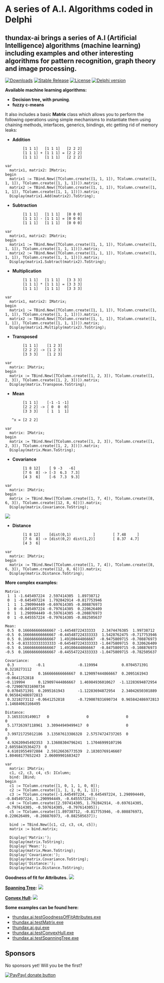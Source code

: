 A series of A.I. Algorithms coded in Delphi
==============
**thundax-ai** brings a series of **A.I** (Artificial Intelligence) algorithms (**machine learning**) including examples and other interesting algorithms for **pattern recognition**, **graph theory** and **image processing**.
--------------
[![Downloads](https://img.shields.io/badge/downloads-0-blue.svg)]() [![Stable Release](https://img.shields.io/badge/version-1.0-blue.svg)]() [![License](https://img.shields.io/badge/license-GPL-blue.svg)]() [![Delphi version](https://img.shields.io/badge/delphi-xe6-red.svg)]()

**Available machine learning algorithms:**
  - **Decision tree, with pruning**. 
  - **fuzzy c-means**  

It also includes a basic **Matrix** class which allows you to perform the following operations using simple mechanisms to instantiate them using chaining methods, interfaces, generics, bindings, etc getting rid of memory leaks:
  - **Addition**
```delphi
        [1 1 1]   [1 1 1]   [2 2 2]
        [1 1 1] + [1 1 1] = [2 2 2]
        [1 1 1]   [1 1 1]   [2 2 2]
```
```delphi
var
  matrix1, matrix2: IMatrix;
begin
  matrix1 := TBind.New([TColumn.create([1, 1, 1]), TColumn.create([1, 1, 1]), TColumn.create([1, 1, 1])]).matrix;
  matrix2 := TBind.New([TColumn.create([1, 1, 1]), TColumn.create([1, 1, 1]), TColumn.create([1, 1, 1])]).matrix;
  Display(matrix1.Add(matrix2).ToString);
```
  - **Subtraction**
```delphi
        [1 1 1]   [1 1 1]   [0 0 0]
        [1 1 1] - [1 1 1] = [0 0 0]
        [1 1 1]   [1 1 1]   [0 0 0]
```
```delphi
var
  matrix1, matrix2: IMatrix;
begin
  matrix1 := TBind.New([TColumn.create([1, 1, 1]), TColumn.create([1, 1, 1]), TColumn.create([1, 1, 1])]).matrix;
  matrix2 := TBind.New([TColumn.create([1, 1, 1]), TColumn.create([1, 1, 1]), TColumn.create([1, 1, 1])]).matrix;
  Display(matrix1.Subtract(matrix2).ToString);
```
  - **Multiplication**
```delphi
        [1 1 1]   [1 1 1]   [3 3 3]
        [1 1 1] * [1 1 1] = [3 3 3]
        [1 1 1]   [1 1 1]   [3 3 3]
```
```delphi
var
  matrix1, matrix2: IMatrix;
begin
  matrix1 := TBind.New([TColumn.create([1, 1, 1]), TColumn.create([1, 1, 1]), TColumn.create([1, 1, 1])]).matrix;
  matrix2 := TBind.New([TColumn.create([1, 1, 1]), TColumn.create([1, 1, 1]), TColumn.create([1, 1, 1])]).matrix;
  Display(matrix1.Multiply(matrix2).ToString);
```
  - **Transposed**
```delphi
        [1 1 1]    [1 2 3]
        [2 2 2] -> [1 2 3]
        [3 3 3]    [1 2 3]
```
```delphi
var
  matrix: IMatrix;
begin
  matrix := TBind.New([TColumn.create([1, 2, 3]), TColumn.create([1, 2, 3]), TColumn.create([1, 2, 3])]).matrix;
  Display(matrix.Transpose.ToString);
```
  - **Mean**
```delphi
        [1 1 1]    [-1 -1 -1]
        [2 2 2] -> [ 0  0  0]
        [3 3 3]    [ 1  1  1]

   ^x = [2 2 2]
```
```delphi
var
  matrix: IMatrix;
begin
  matrix := TBind.New([TColumn.create([1, 2, 3]), TColumn.create([1, 2, 3]), TColumn.create([1, 2, 3])]).matrix;
  Display(matrix.Mean.ToString);
```
  - **Covariance**
```delphi
        [1 8 12]    [ 9 -3   -6]
        [7 6  8] -> [-3  6.3  7.3]
        [4 3  6]    [-6  7.3  9.3]
```
```delphi
var
  matrix: IMatrix;
begin
  matrix := TBind.New([TColumn.create([1, 7, 4]), TColumn.create([8, 6, 3]), TColumn.create([12, 8, 6])]).matrix;
  Display(matrix.Covariance.ToString);
```
  ![](https://thundax-ai.googlecode.com/files/Covariance.png)
  - **Distance**
```delphi
        [1 8 12]    [dist(0,1)          ]        [ 7.48     ]
        [7 6  8] -> [dist(0,2) dist(1,2)]        [ 8.37  4.7]
        [4 3  6]    
```
```delphi
var
  matrix: IMatrix;
begin
  matrix := TBind.New([TColumn.create([1, 7, 4]), TColumn.create([8, 6, 3]), TColumn.create([12, 8, 6])]).matrix;
  Display(matrix.Distance.ToString);
```

**More complex examples:**
```delphi
Matrix:
 1  1 -1.645497224  2.597414305  1.89738712  
 0  1 -0.645497224  1.792842914 -0.817753946 
 1  1  1.290994449 -0.697614305 -0.808876973 
 1  0 -0.845497224 -0.797614305  0.220626409 
 0  1  1.290994449 -0.597614305 -0.208876973 
 0  1 -0.645557224 -0.797614305 -0.882505637 

Mean:
 0.5  0.166666666666667 -1.44548722433333   2.3474476385  1.99738712  
-0.5  0.166666666666667 -0.445487224333333  1.5428762475 -0.717753946 
 0.5  0.166666666666667  1.49100444866667  -0.9475809715 -0.708876973 
 0.5 -0.833333333333333 -0.645487224333333 -1.0475809715  0.320626409 
-0.5  0.166666666666667  1.49100444866667  -0.8475809715 -0.108876973 
-0.5  0.166666666666667 -0.445547224333333 -1.0475809715 -0.782505637 

Covariance:
 0.3          -0.1               -0.119994           0.0704571391       0.3218273112      
-0.1           0.166666666666667  0.129097444866667  0.2095161943      -0.0641252818      
-0.119994      0.129097444866667  1.46984936010627  -1.12283694872954  -0.729007831690734 
 0.0704571391  0.2095161943      -1.12283694872954   2.34042650301889   0.965842486972813 
 0.3218273112 -0.0641252818      -0.729007831690734  0.965842486972813  1.14684063166495  

Distance:
 3.1653319149017   0                 0                 0                 0                
 5.17726397118961  3.30944949499417  0                 0                 0                
 3.99721725012186  3.13507613386328  2.57574724737265  0                 0                
 4.92620945492353  3.13608304796241  1.17046999107196  2.60558435364273  0                
 4.61019554972884  2.59126636773539  2.18303769146607  1.80468177652243  2.06009901683427 

```
```delphi
var
  matrix: IMatrix;
  c1, c2, c3, c4, c5: IColumn;
  bind: IBind;
begin
  c1 := TColumn.create([1, 0, 1, 1, 0, 0]);
  c2 := TColumn.create([1, 1, 1, 0, 1, 1]);
  c3 := TColumn.create([-1.645497224, -0.645497224, 1.290994449, -0.845497224, 1.290994449, -0.645557224]);
  c4 := TColumn.create([2.597414305, 1.792842914, -0.697614305, -0.797614305, -0.597614305, -0.797614305]);
  c5 := TColumn.create([1.89738712, -0.817753946, -0.808876973, 0.220626409, -0.208876973, -0.882505637]);

  bind := TBind.New([c1, c2, c3, c4, c5]);
  matrix := bind.matrix;

  Display('Matrix:');
  Display(matrix.ToString);
  Display('Mean:');
  Display(matrix.Mean.ToString);
  Display('Covariance:');
  Display(matrix.Covariance.ToString);
  Display('Distance:');
  Display(matrix.Distance.ToString);
```

**Goodness of fit for Attributes.**
  ![](https://thundax-ai.googlecode.com/files/GoodnessOfFit.png)

**[Spanning Tree](http://en.wikipedia.org/wiki/Spanning_tree):**
  ![](https://thundax-ai.googlecode.com/files/SpanningTree.png)

**[Convex Hull](http://en.wikipedia.org/wiki/Convex_hull):**
  ![](https://thundax-ai.googlecode.com/files/ConvexHull.png)

**Some examples can be found here:**

 - [thundax.ai.testGoodnessOfFitAttributes.exe](https://app.box.com/s/yk452fla6jocrlnisw728r9nn2dufm3w)
 - [thundax.ai.testMatrix.exe](https://app.box.com/s/grhhdrgp3g9vywvx2pemjur4chxc85j1)
 - [thundax.ai.gui.exe](https://app.box.com/s/unq4xlol712wt74v0xczgmfparvihx8f)
 - [thundax.ai.testConvexHull.exe](https://app.box.com/s/02kr44l59zb9avl1l18fd1lakebqb8wd)
 - [thundax.ai.testSpanningTree.exe](https://app.box.com/s/x7565m5iep8uergbrk4909ntftpp643e)

## Sponsors
No sponsors yet! Will you be the first?

[![PayPayl donate button](https://img.shields.io/badge/paypal-donate-yellow.svg)](https://www.paypal.com/cgi-bin/webscr?cmd=_s-xclick&hosted_button_id=L5FCF6LX5C9AW "Donate once-off to this project using Paypal")
